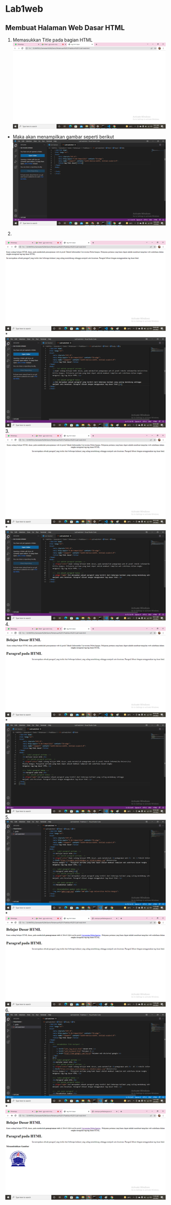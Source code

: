 # Lab1web
## Membuat Halaman Web Dasar HTML
1. Memasukkan Title pada bagian HTML
![1.png](gmbr/1.png)
* Maka akan menampilkan gambar seperti berikut
![1_1.png](gmbr/1_1.png)
2. 
![2.png](gmbr/2.png)
* 
![2_2.png](gmbr/2_2.png)
3. 
![3.png](gmbr/3.png)
* 
![3_3.png](gmbr/3_3.png)
4. 
![4.png](gmbr/4.png)
* 
![4_4.png](gmbr/4_4.png)
5. 
![5.png](gmbr/5.png)
* 
![5_5.png](gmbr/5_5.png)
6. 
![6.png](gmbr/6.png)
* 
![6_6.png](gmbr/6_6.png)